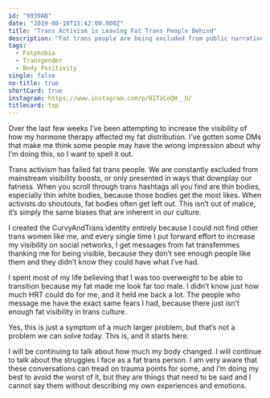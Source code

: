 ```yaml
---
id: "9939AB"
date: "2019-08-18T15:42:00.000Z"
title: "Trans Activism is Leaving Fat Trans People Behind"
description: "Fat trans people are being excluded from public narratives, and it is harming our community."
tags:
  - Fatphobia
  - Transgender
  - Body Positivity
single: false
no-title: true
shortCard: true
instagram: https://www.instagram.com/p/B1TzCoQH__U/
titlecard: top
---
```

Over the last few weeks I’ve been attempting to increase the visibility of how my hormone therapy affected my fat distribution. I’ve gotten some DMs that make me think some people may have the wrong impression about why I’m doing this, so I want to spell it out.

Trans activism has failed fat trans people. We are constantly excluded from mainstream visibility boosts, or only presented in ways that downplay our fatness. When you scroll through trans hashtags all you find are thin bodies, especially thin white bodies, because those bodies get the most likes. When activists do shoutouts, fat bodies often get left out. This isn’t out of malice, it’s simply the same biases that are inherent in our culture.

I created the CurvyAndTrans identity entirely because I could not find other trans women like me, and every single time I put forward effort to increase my visibility on social networks, I get messages from fat transfemmes thanking me for being visible, because they don’t see enough people like them and they didn’t know they could have what I’ve had.

I spent most of my life believing that I was too overweight to be able to transition because my fat made me look far too male. I didn’t know just how much HRT could do for me, and it held me back a lot. The people who message me have the exact same fears I had, because there just isn’t enough fat visibility in trans culture.

Yes, this is just a symptom of a much larger problem, but that’s not a problem we can solve today. This is, and it starts here.

I will be continuing to talk about how much my body changed. I will continue to talk about the struggles I face as a fat trans person. I am very aware that these conversations can tread on trauma points for some, and I’m doing my best to avoid the worst of it, but they are things that need to be said and I cannot say them without describing my own experiences and emotions.
